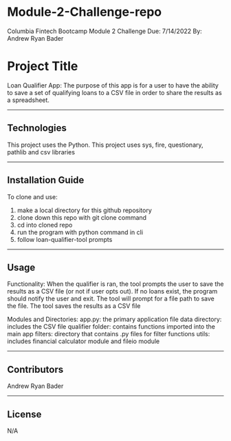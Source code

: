 # Module-2-Challenge-repo
Columbia Fintech Bootcamp Module 2 Challenge
Due: 7/14/2022
By: Andrew Ryan Bader

# Project Title

Loan Qualifier App: The purpose of this app is for a user to have the ability to save a set of qualifying loans to a CSV file in order to share the results as a spreadsheet.

---

## Technologies

This project uses the Python. This project uses sys, fire, questionary, pathlib and csv libraries

---

## Installation Guide

To clone and use:
1) make a local directory for this github repository
2) clone down this repo with git clone command
3) cd into cloned repo
4) run the program with python command in cli
5) follow loan-qualifier-tool prompts

---

## Usage

Functionality:
When the qualifier is ran, the tool prompts the user to save the results as a CSV file (or not if user opts out). If no loans exist, the program should notify the user and exit. The tool will prompt for a file path to save the file. The tool saves the results as a CSV file

Modules and Directories:
app.py: the primary application file
data directory: includes the CSV file
qualifier folder: contains functions imported into the main app
filters: directory that contains .py files for filter functions
utils: includes financial calculator module and fileio module

---

## Contributors

Andrew Ryan Bader

---

## License

N/A
